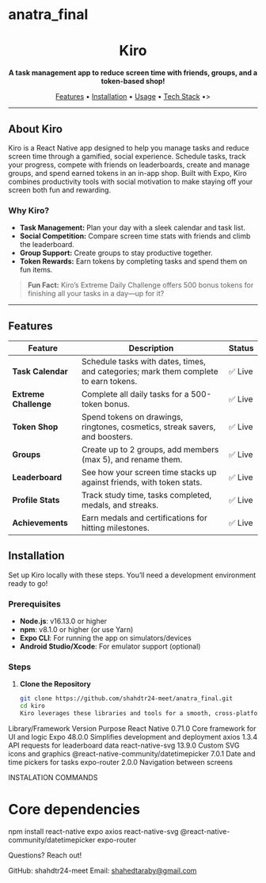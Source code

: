 # anatra_final
<h1 align="center">Kiro</h1>
<p align="center">
  <strong>A task management app to reduce screen time with friends, groups, and a token-based shop!</strong>
</p>

<p align="center">
  <a href="#features">Features</a> •
  <a href="#installation">Installation</a> •
  <a href="#usage">Usage</a> •
  <a href="#tech-stack">Tech Stack</a> •>
</p>

---

## About Kiro

Kiro is a React Native app designed to help you manage tasks and reduce screen time through a gamified, social experience. Schedule tasks, track your progress, compete with friends on leaderboards, create and manage groups, and spend earned tokens in an in-app shop. Built with Expo, Kiro combines productivity tools with social motivation to make staying off your screen both fun and rewarding.

### Why Kiro?
- **Task Management:** Plan your day with a sleek calendar and task list.
- **Social Competition:** Compare screen time stats with friends and climb the leaderboard.
- **Group Support:** Create groups to stay productive together.
- **Token Rewards:** Earn tokens by completing tasks and spend them on fun items.

> **Fun Fact:** Kiro’s Extreme Daily Challenge offers 500 bonus tokens for finishing all your tasks in a day—up for it?

---

## Features

| Feature                  | Description                                                                                  | Status   |
|--------------------------|----------------------------------------------------------------------------------------------|----------|
| **Task Calendar**        | Schedule tasks with dates, times, and categories; mark them complete to earn tokens.         | ✅ Live   |
| **Extreme Challenge**    | Complete all daily tasks for a 500-token bonus.                                              | ✅ Live   |
| **Token Shop**           | Spend tokens on drawings, ringtones, cosmetics, streak savers, and boosters.                 | ✅ Live   |
| **Groups**               | Create up to 2 groups, add members (max 5), and rename them.                                 | ✅ Live   |
| **Leaderboard**          | See how your screen time stacks up against friends, with token stats.                        | ✅ Live   |
| **Profile Stats**        | Track study time, tasks completed, medals, and streaks.                                      | ✅ Live   |
| **Achievements**         | Earn medals and certifications for hitting milestones.                                      | ✅ Live   |



## Installation

Set up Kiro locally with these steps. You’ll need a development environment ready to go!

### Prerequisites
- **Node.js**: v16.13.0 or higher
- **npm**: v8.1.0 or higher (or use Yarn)
- **Expo CLI**: For running the app on simulators/devices
- **Android Studio/Xcode**: For emulator support (optional)

### Steps
1. **Clone the Repository**
   ```bash
   git clone https://github.com/shahdtr24-meet/anatra_final.git
   cd kiro
   Kiro leverages these libraries and tools for a smooth, cross-platform experience:

Library/Framework	Version	Purpose
React Native	     0.71.0	Core framework for UI and logic
Expo	         48.0.0	Simplifies development and deployment
axios	          1.3.4	API requests for leaderboard data
react-native-svg	 13.9.0	Custom SVG icons and graphics
@react-native-community/datetimepicker 	7.0.1	Date and time pickers for tasks
expo-router       	2.0.0	       Navigation between screens
   
INSTALATION COMMANDS 
# Core dependencies
npm install react-native expo axios react-native-svg @react-native-community/datetimepicker expo-router 

Questions? Reach out!

GitHub: shahdtr24-meet
Email: shahedtaraby@gmail.com
